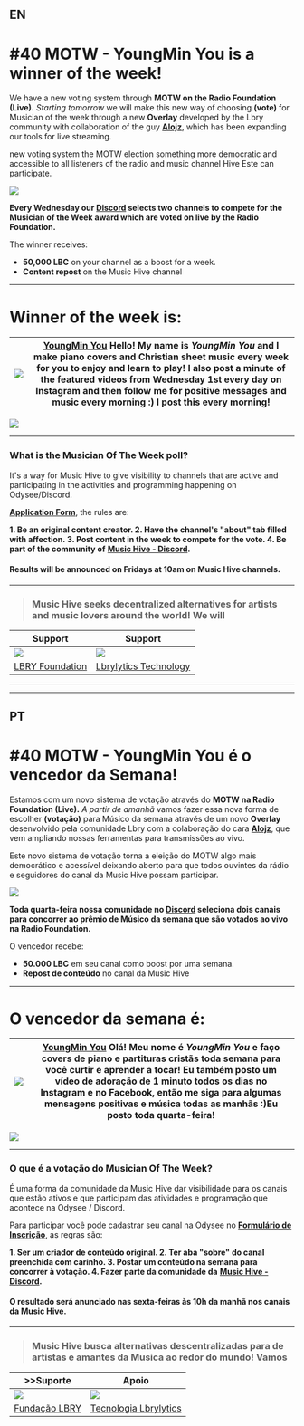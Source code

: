 
## EN 

# #40 MOTW - YoungMin You is a winner of the week! 

We have a new voting system through **MOTW on the Radio Foundation (Live).**
*Starting tomorrow* we will make this new way of choosing **(vote)** for Musician of the week through a new **Overlay** developed by the Lbry community with collaboration of the guy **[Alojz](https:www.alojzjakob.com)**, which has been expanding our tools for live streaming.


new voting system the MOTW election something more democratic and accessible to all listeners of the radio and music channel Hive Este can participate.

![](https://cdn.discordapp.com/attachments/905546600326266890/933806286070484993/unknown.png)


**Every Wednesday our [Discord](https://discord.gg/Kr4BGdfv) selects two channels to compete for the Musician of the Week award which are voted on live by the Radio Foundation.**

The winner receives:
 - **50,000 LBC** on your channel as a boost for a week.
 - **Content repost** on the Music Hive channel

---

# **Winner of the week is:**

| ![](https://i.imgur.com/XSJLWXc.png) | [YoungMin You](https://odysee.com/@youngminyou:e) Hello! My name is *YoungMin You* and I make piano covers and Christian sheet music every week for you to enjoy and learn to play! I also post a minute of the featured videos from Wednesday 1st every day on Instagram and then follow me for positive messages and music every morning :) I post this every morning!|
| ------- | -------- |

![](https://i.ibb.co/CVFR5LW/votevote.png)

---

### What is the Musician Of The Week poll?

It's a way for Music Hive to give visibility to channels that are active and participating in the activities and programming happening on Odysee/Discord.


**[Application Form](https://forms.gle/v8MSrLRHUW4vQnqZ6)**, the rules are:

**1. Be an original content creator.
2. Have the channel's "about" tab filled with affection.
3. Post content in the week to compete for the vote.
4. Be part of the community of** **[Music Hive - Discord](https://discord.gg/Kr4BGdfv).**

#### Results will be announced on Fridays at 10am on Music Hive channels.

---
> ### Music Hive seeks decentralized alternatives for artists and music lovers around the world! We will
> >
>
| Support | Support|
| -------- | -------- |
| ![](https://i.imgur.com/snITiwo.png) | ![](https://i.imgur.com/eqPIbkM.png)|
[LBRY Foundation](https://discord.gg/CBk4khNR ) | [Lbrylytics Technology](https://www.lbrylytics.com/)

---
---

## PT

# #40 MOTW - YoungMin You é o vencedor da Semana! 

Estamos com um novo sistema de votação através do **MOTW na Radio Foundation (Live).**
*A partir de amanhã* vamos fazer essa nova forma de escolher **(votação)** para Músico da semana através de um novo **Overlay** desenvolvido pela comunidade Lbry com a colaboração do cara **[Alojz](https://www.alojzjakob.com/)**, que vem ampliando nossas ferramentas para transmissões ao vivo.


Este novo sistema de votação torna a eleição do MOTW algo mais democrático e acessível deixando aberto para que todos ouvintes da rádio e seguidores do canal da Music Hive possam participar.

![](https://cdn.discordapp.com/attachments/905546600326266890/933806286070484993/unknown.png)


**Toda quarta-feira nossa comunidade no [Discord](https://discord.gg/Kr4BGdfv) seleciona dois canais para concorrer ao prêmio de Músico da semana que são votados ao vivo na Radio Foundation.** 

O vencedor recebe: 
 - **50.000 LBC** em seu canal como boost por uma semana.
 - **Repost de conteúdo** no canal da Music Hive     

--- 

# **O vencedor da semana é:** 

| ![](https://i.imgur.com/XSJLWXc.png) | [YoungMin You](https://odysee.com/@youngminyou:e) Olá! Meu nome é *YoungMin You* e faço covers de piano e partituras cristãs toda semana para você curtir e aprender a tocar! Eu também posto um vídeo de adoração de 1 minuto todos os dias no Instagram e no Facebook, então me siga para algumas mensagens positivas e música todas as manhãs :)Eu posto toda quarta-feira!|
| ------- | -------- | 

![](https://i.ibb.co/28pD1Md/voteradio.png)

---

### O que é a votação do Musician Of The Week?

É uma forma da comunidade da Music Hive dar visibilidade para os canais que estão ativos e que participam das atividades e programação que acontece na Odysee / Discord.

Para participar você pode cadastrar seu canal na Odysee no 
**[Formulário de Inscrição](https://forms.gle/v8MSrLRHUW4vQnqZ6)**, as regras são: 

**1. Ser um criador de conteúdo original.
2. Ter aba "sobre" do canal preenchida com carinho. 
3. Postar um conteúdo na semana para concorrer à votação. 
4. Fazer parte da comunidade da** **[Music Hive - Discord](https://discord.gg/Kr4BGdfv).** 

#### O resultado será anunciado nas sexta-feiras às 10h da manhã nos canais da Music Hive.

--- 
> ### Music Hive busca alternativas descentralizadas para de artistas e amantes da Musica ao redor do mundo! Vamos 
> >
>
| >>Suporte | Apoio|
| -------- | -------- |
| ![](https://i.imgur.com/snITiwo.png) | ![](https://i.imgur.com/eqPIbkM.png)|
[Fundação LBRY](https://discord.gg/CBk4khNR ) | [Tecnologia Lbrylytics](https://www.lbrylytics.com/)






